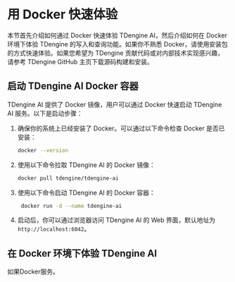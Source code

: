 # 用 Docker 快速体验

本节首先介绍如何通过 Docker 快速体验 TDengine AI，然后介绍如何在 Docker 环境下体验 TDengine 的写入和查询功能。如果你不熟悉 Docker，请使用安装包的方式快速体验。如果您希望为 TDengine 贡献代码或对内部技术实现感兴趣，请参考 TDengine GitHub 主页下载源码构建和安装。

## 启动 TDengine AI Docker 容器

TDengine AI 提供了 Docker 镜像，用户可以通过 Docker 快速启动 TDengine AI 服务。以下是启动步骤：

1. 确保你的系统上已经安装了 Docker。可以通过以下命令检查 Docker 是否已安装：

   ```bash
   docker --version
   ```

2. 使用以下命令拉取 TDengine AI 的 Docker 镜像：

   ```bash
   docker pull tdengine/tdengine-ai
   ```

3. 使用以下命令启动 TDengine AI 的 Docker 容器：

   ```bash
    docker run -d --name tdengine-ai 
   ```

4. 启动后，你可以通过浏览器访问 TDengine AI 的 Web 界面，默认地址为 `http://localhost:6042`。

## 在 Docker 环境下体验 TDengine AI
 如果Docker服务。
